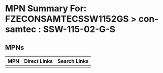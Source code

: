 



# MPN Summary For: FZECONSAMTECSSW1152GS > con-samtec : SSW-115-02-G-S

## MPNs
  

|MPN|Direct Links|Search Links|
| :--- | :--- | :--- |
||||
